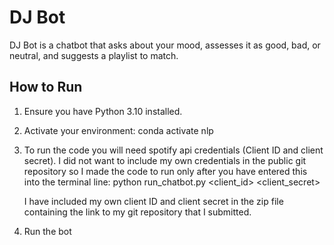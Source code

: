 # DJ Bot

DJ Bot is a chatbot that asks about your mood, assesses it as good, bad, or neutral, and suggests a playlist to match.

## How to Run
1. Ensure you have Python 3.10 installed.
2. Activate your environment:
   conda activate nlp
3. To run the code you will need spotify api credentials (Client ID and client secret). I did not want to include my own credentials in the public git repository so I made the code to run only after you have entered this into the terminal line:
   python run_chatbot.py <client_id> <client_secret>

   I have included my own client ID and client secret in the zip file containing the link to my git repository that I submitted.

4. Run the bot


